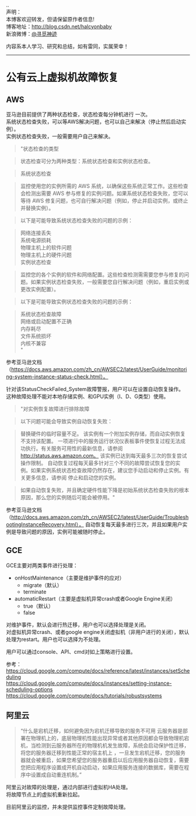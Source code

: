 ..  
声明：   
本博客欢迎转发，但请保留原作者信息!   
博客地址：http://blog.csdn.net/halcyonbaby   
新浪微博：[@寻觅神迹]( www.weibo.com/u/2230330930)

内容系本人学习、研究和总结，如有雷同，实属荣幸！   

-----
# 公有云上虚拟机故障恢复
## AWS  
亚马逊目前提供了两种状态检查，状态检查每分钟机进行 一次。    
系统状态检查失败，可以等AWS解决问题，也可以自己来解决（停止然后启动实例）。   
实例状态检查失败，一般需要用户自己来解决。  

>"状态检查的类型

>状态检查可分为两种类型：系统状态检查和实例状态检查。

>系统状态检查

>监控使用您的实例所需的 AWS 系统，以确保这些系统正常工作。这些检查会检测出需要 AWS 参与修复的实例问题。如果系统状态检查失败，您可以等待 AWS 修复问题，也可自行解决问题（例如，停止并启动实例，或终止并替换实例）。

>以下是可能导致系统状态检查失败的问题的示例：

>网络连接丢失  
系统电源损耗  
物理主机上的软件问题  
物理主机上的硬件问题  
实例状态检查  

>监控您的各个实例的软件和网络配置。这些检查检测需需要您参与修复的问题。如果实例状态检查失败，一般需要您自行解决问题（例如，重启实例或更改实例配置）。

>以下是可能导致实例状态检查失败的问题的示例：

>系统状态检查故障  
网络或启动配置不正确  
内存耗尽  
文件系统损坏  
内核不兼容  
"

参考亚马逊文档（https://docs.aws.amazon.com/zh_cn/AWSEC2/latest/UserGuide/monitoring-system-instance-status-check.html）。

针对该StatusCheckFailed_System故障警报，用户可以在设置自动恢复操作。 
这种故障处理不能对本地存储实例、和GPU实例（I、D、G类型）使用。


> "对实例恢复故障进行排除故障

>以下问题可能会导致实例自动恢复失败：

>替换硬件的临时容量不足。
该实例有一个附加实例存储，而自动实例恢复不支持该配置。
一项进行中的服务运行状况仪表板事件使恢复过程无法成功执行。有关服务可用性的最新信息，请参阅 http://status.aws.amazon.com。
该实例已达到每天最多三次的恢复尝试操作限制。
自动恢复过程每天最多针对三个不同的故障尝试恢复您的实例。如果实例系统状态检查故障仍然存在，建议您手动启动和停止实例。有关更多信息，请参阅 停止和启动您的实例。

>如果自动恢复失败，并且确定硬件性能下降是初始系统状态检查失败的根本原因，那么您的实例随后可能会被停用。"

参考亚马逊文档（http://docs.aws.amazon.com/zh_cn/AWSEC2/latest/UserGuide/TroubleshootingInstanceRecovery.html），
自动恢复每天最多进行三次，并且如果用户实例是导致问题的原因，实例可能被随时停止。  

## GCE  
GCE主要对两类事件进行处理：
+ onHostMaintenance（主要是维护事件的应对）  
  +  migrate（默认）
  +  terminate
+ automaticRestart（主要是虚拟机异常crash或者Google Engine关闭）    
  +  true（默认）
  +  false   

对维护事件，默认会进行热迁移，用户也可以选择处理是关闭。  
对虚拟机异常crash、或者google engine关闭虚拟机（非用户进行的关闭），默认处理为restart。用户也可以选择为不处理。 

用户可以通过console、API、cmd对如上策略进行设置。   

参考：   
https://cloud.google.com/compute/docs/reference/latest/instances/setScheduling   
https://cloud.google.com/compute/docs/instances/setting-instance-scheduling-options   
https://cloud.google.com/compute/docs/tutorials/robustsystems

## 阿里云  
>“什么是宕机迁移，如何避免因为宕机迁移导致的服务不可用
云服务器是部署在物理机上的，底层物理机性能出现异常或者其他原因都会导致物理机宕机，当检测到云服务器所在的物理机机发生故障，系统会启动保护性迁移，将您的服务器迁移到性能正常的宿主机上 ，一旦发生宕机迁移，您的服务器就会被重启，如果您希望您的服务器重启以后应用服务器自动恢复，需要您把应用程序设置成开机自动启动，如果应用服务连接的数据库，需要在程序中设置成自动重连机制。”   

阿里云对故障的处理是，通过内部进行虚拟机HA处理。   
将故障节点上的虚拟机重新拉起。  

目前阿里云的监控，并未提供监控事件定制故障处理。   


